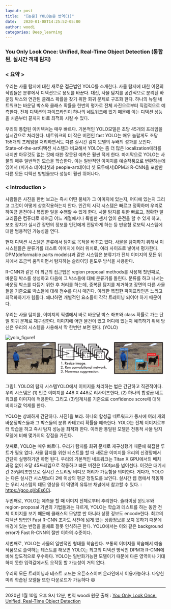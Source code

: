 ```yaml
---
layout: post
title:  "[논문] YOLO논문 번역(1)"
date:   2020-01-08T14:25:52-05:00
author: woodi
categories: Deep_learning
---
```

### You Only Look Once: Unified, Real-Time Object Detection (통합된, 실시간 객체 탐지)

### **< 요약 >**
우리는 사물 탐지에 대한 새로운 접근법인 YOLO를 소개한다. 사물 탐지에 대한 이전의 작업들은 분류에서 디텍션으로 용도를 바꾼다. 대신, 사물 탐지를 공간적으로 분리된 바운딩 박스와 연관된 클래스 확률을 찾기 위한 회귀 문제로 구조화 한다. 하나의 뉴럴 네트워크는 바운딩 박스와 클래스 확률을 한번의 평가로 전체 사진으로부터 직접적으로 예측한다. 전체 디텍션의 파이프라인이 하나의 네트워크에 있기 때문에 이는 디텍션 성능을 처음부터 끝까지 바로 최적화 시킬 수 있다.

 우리의 통합된 아키텍쳐는 매우 빠르다. 기본적인 YOLO모델은 초당 45개의 프레임을 실시간으로 처리한다. 네트워크의 더 작은 버전인 fast YOLO는 매우 놀랍게도 초당 155개의 프레임을 처리하면서도 다른 실시간 감지 모델의 두배의 성과를 보인다. State-of-the-art디텍션 시스템과 비교해서 YOLO는 좀 더 많은 localization에러를 내지만 아무것도 없는 것에 대한 잘못된 예측은 훨씬 적게 한다. 마지막으로 YOLO는 사물의 매우 일반적인 모습을 학습한다. 이는 일반적인 이미지를 예술작품으로 변환하는데 있어서 (피카소 데이터셋과 people-art데이터 셋 모두에서)DPM과 R-CNN을 포함한 다른 모든 디텍션 방법들보다 성능이 훨씬 뛰어나다.

### **< Introduction >**
사람들은 사진을 한번 보고는 즉시 어떤 물체가 그 이미지에 있는지, 어디에 있는지 그리고 그것이 어떻게 상호작용하는지 안다. 인간의 시각 시스템은 빠르고 정확하며 우리로 하여금 운전이나 복잡한 일을 수행할 수 있게 한다. 사물 탐지를 위한 빠르고, 정확한 알고리즘은 컴퓨터로 하여금 어느 계절에서나 특별한 센서 없이 운전을 할 수 있게 하고, 보조 장치가 실시간 장면의 정보를 인간에게 전달하게 하는 등 반응형 로보틱 시스템에 대한 범용적인 가능성을 연다.

현재 디텍션 시스템은 분류에서 탐지로 목적을 바꾸고 있다. 사물을 탐지하기 위해서 이 시스템들은 분류기를 테스트 이미지에 여러 위치로, 여러 사이즈로 넣어서 평가한다. DPM(deformable parts models)과 같은 시스템은 분류기가 전체 이미지의 모든 위치에서 조금씩 움직이면서 탐지하는 슬라이딩 윈도우 방식을 사용한다.

R-CNN과 같은 더 최근의 접근법은 region proposal methods를 사용해 첫번째로, 바운딩 박스를 생성하고 다음에 그 박스들에 대해 분류기를 돌린다. 분류를 하고 나서는 바운딩 박스를 다듬기 위한 후 처리를 하는데, 중복된 탐지를 제거하고 장면의 다른 사물들을 기준으로 박스들에 대해 점수를 다시 매긴다. 이러한 복잡한 파이프라인은 느리고 최적화하기가 힘들다. 왜냐하면 개별적인 요소들이 각각 트레이닝 되어야 하기 때문이다.

우리는 사물 탐지를, 이미지의 픽셀에서 바로 바운딩 박스 좌표와 class 확률로 가는 단일 회귀 문제로 재구성한다. 이미지에 어떤 물건이 있고 어디에 있는지 예측하기 위해 당신은 우리의 시스템을 사용해서 딱 한번만 보면 된다. (YOLO)

![yolo_figure1](https://user-images.githubusercontent.com/55940348/72218034-8eb89d80-3579-11ea-9730-53a9af9e46ad.PNG)
![figure](./img/yolo_figure1.png)
그림1. YOLO의 탐지 시스템YOLO에서 이미지를 처리하는 법은 간단하고 직관적이다. 우리 시스템은 (1) 인풋 이미지를 448 X 448로 리사이즈한다, (2) 하나의 합성곱 네트워크를 이미지에 적용한다. 그리고 (3)임계치를 기준으로 confidence score에 대해 비최대값 억제를 한다.

 YOLO는 상쾌하게 간단하다. 사진1을 보라. 하나의 합성곱 네트워크가 동시에 여러 개의 바운딩박스들과 그 박스들의 분류 카테고리 확률을 예측한다. YOLO는 전체 이미지로부터 학습을 하고 즉시 탐지 성능을 최적화 한다.  이러한 통일된 모델은 전통적 사물 탐지 모델에 비해 몇가지의 장점을 가진다.

 첫째로, YOLO는 매우 빠르다. 우리가 탐지를 회귀 문제로 재구성했기 때문에 복잡한 루트가 필요 없다. 사물 탐지를 위한 테스트를 할 때 새로운 이미지를 우리의 신경망에서 간단히 실행하기만 하면 된다. 우리의 기본적인 네트워크는 Titan X GPU에서의 배치 과정 없이 초당 45프레임으로 작동하고 빠른 버전은 150fps를 넘어선다. 이것은 대기시간 25밀리초만으로 실시간 스트리밍 비디오 처리가 가능함을 의미한다. 게다가, YOLO는 다른 실시간 시스템보다 2배 이상의 평균 정밀도를 보인다. 실시간 웹 캠에서 작동하는 우리 시스템의 데모 영상을 이 익명의 유튜브 채널에서 참고할 수 있다. : https://goo.gl/bEs6Cj.

 두번째로, YOLO는 예측을 할 때 이미지 전체로부터 추리한다. 슬라이딩 윈도우와 region-proposal 기반의 기법들과는 다르게, YOLO는 학습과 테스트를 하는 동안 전체 이미지를 보기 때문에 클래스의 모양뿐 만 아니라 상황 정보도 encode한다. 최고의 디텍션 방법인 Fast R-CNN 조차도 사진에 넓게 있는 상황정보를 보지 못하기 때문에 배경에 있는 반점을 물체로 잘못 인식하곤 한다. YOLO에서는 이와 같은 background error가 Fast R-CNN의 절반 이하의 수준이다.

 세번째로, YOLO는 사물의 일반적인 형태를 학습한다. 보통의 이미지를 학습해서 예술작품으로 출력하는 테스트를 해보면 YOLO는 최고의 디텍션 방식인 DPM과 R-CNN에 비해 압도적으로 우수하다. YOLO는 일반화가능한 모델이기 때문에 다른 영역이나 기대하지 못한 입력값에서도 오작동 할 가능성이 거의 없다.

우리의 모든 트레이닝과 테스트 코드는 오픈소스이며 온라인에서 이용가능하다. 다양한 미리 학습된 모델들 또한 다운로드가 가능하다
:smile:

- - -

2020년 1월 10일 오후 9시 12분, 번역 woodi
원문 출처 : [You Only Look Once: Unified, Real-Time Object Detection](http://pjreddie.com/media/files/papers/yolo.pdf)